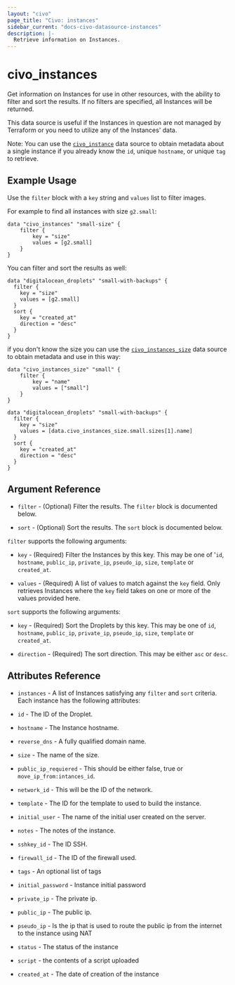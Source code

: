 ```yaml
---
layout: "civo"
page_title: "Civo: instances"
sidebar_current: "docs-civo-datasource-instances"
description: |-
  Retrieve information on Instances.
---
```


# civo_instances

Get information on Instances for use in other resources, with the ability to filter and sort the results.
If no filters are specified, all Instances will be returned.

This data source is useful if the Instances in question are not managed by Terraform or you need to
utilize any of the Instances' data.

Note: You can use the [`civo_instance`](/docs/providers/civo/d/instance.html) data source to obtain metadata
about a single instance if you already know the `id`, unique `hostname`, or unique `tag` to retrieve.

## Example Usage

Use the `filter` block with a `key` string and `values` list to filter images.

For example to find all instances with size `g2.small`:

```hcl
data "civo_instances" "small-size" {
    filter {
        key = "size"
        values = [g2.small]
    }
}
```

You can filter and sort the results as well:

```hcl
data "digitalocean_droplets" "small-with-backups" {
  filter {
    key = "size"
    values = [g2.small]
  }
  sort {
    key = "created_at"
    direction = "desc"
  }
}
```
if you don't know the size you can use the [`civo_instances_size`](/docs/providers/civo/d/instances_size.html) data source to obtain metadata
and use in this way:

```hcl
data "civo_instances_size" "small" {
    filter {
        key = "name"
        values = ["small"]
    }
}

data "digitalocean_droplets" "small-with-backups" {
  filter {
    key = "size"
    values = [data.civo_instances_size.small.sizes[1].name]
  }
  sort {
    key = "created_at"
    direction = "desc"
  }
}
```


## Argument Reference

* `filter` - (Optional) Filter the results.
  The `filter` block is documented below.

* `sort` - (Optional) Sort the results.
  The `sort` block is documented below.

`filter` supports the following arguments:

* `key` - (Required) Filter the Instances by this key. This may be one of '`id`, `hostname`, `public_ip`, `private_ip`,
  `pseudo_ip`, `size`, `template` or `created_at`.

* `values` - (Required) A list of values to match against the `key` field. Only retrieves Instances
  where the `key` field takes on one or more of the values provided here.

`sort` supports the following arguments:

* `key` - (Required) Sort the Droplets by this key. This may be one of `id`, `hostname`, `public_ip`, `private_ip`,
  `pseudo_ip`, `size`, `template` or `created_at`.

* `direction` - (Required) The sort direction. This may be either `asc` or `desc`.

## Attributes Reference

* `instances` - A list of Instances satisfying any `filter` and `sort` criteria. Each instance has the following attributes:  

* `id` - The ID of the Droplet.
* `hostname` - The Instance hostname.
* `reverse_dns` - A fully qualified domain name.
* `size` - The name of the size.
* `public_ip_requiered` - This should be either false, true or `move_ip_from:intances_id`.
* `network_id` - This will be the ID of the network.
* `template` - The ID for the template to used to build the instance.
* `initial_user` - The name of the initial user created on the server.
* `notes` - The notes of the instance.
* `sshkey_id` - The ID SSH.
* `firewall_id` - The ID of the firewall used.
* `tags` - An optional list of tags
* `initial_password` - Instance initial password
* `private_ip` - The private ip.
* `public_ip` - The public ip.
* `pseudo_ip` - Is the ip that is used to route the public ip from the internet to the instance using NAT 
* `status` - The status of the instance
* `script` - the contents of a script uploaded
* `created_at` - The date of creation of the instance